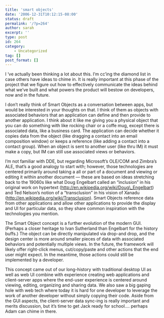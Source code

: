 ```yaml
---
title: 'smart objects'
date: '2006-12-31T10:12:15-08:00'
status: draft
permalink: '/?p=264'
author: sarah
excerpt: ''
type: post
id: 264
category:
    - Uncategorized
tag: []
post_format: []
---
```

I ‘ve actually been thinking a lot about this. I’m cc’ing the diamond list in case others have ideas to chime in. It is really important at this phase of the project that we figure out how to effectively communicate the ideas behind what we’ve built and what powers the product will bestow on developers, now and in the future.

I don’t really think of Smart Objects as a conversation between apps, but would be interested in your thoughts on that. I think of them as objects with associated behaviors that an application can define and then provide to another application. I think about it like me giving you a physical object that you can do something with like rocking chair or a coffe mug, except there is associated data, like a business card. The application can decide whether it copies data from the object (like dragging a contact into an email composition window) or keeps a reference (like adding a contact into a contact group). When an object is sent to another user (like thru IM) it must make a copy, but IM can still use associated views or behaviors.

I’m not familiar with DDE, but regarding Microsoft’s OLE/COM and Zimbra’s ALE, that’s a good analogy to start with; however, those technologies are centered primarily around taking a all or part of a document and viewing or editing it within another document — these are based on ideas stretching back to the 19060s like what Doug Engelbart called an “inclusion” in his original work on hypertext (http://en.wikipedia.org/wiki/Doug\_Engelbart) and Ted Nelson’s notion of a “transclusion” in his vision of Xanadu (http://en.wikipedia.org/wiki/Transclusion). Smart Objects reference data from other applications and allow other applications to provide the display and UI for particular data, so they share common inspiration with the technologies you mention.

The Smart Object concept is a further evolution of the modern GUI. (Perhaps a closer heritage to Ivan Sutherland than Engelbart for the history buffs.) The object can be directly manipulated via drop-and drop, and the design center is more around smaller pieces of data with associated behaviors and potentially multiple views. In the future, the framework will likely offer right-click menus, cut/copy/paste and other actions that the end user might expect. In the meantime, those actions could still be implemented by a developer.

This concept came out of our long-history with traditional desktop UI as well as web UI combine with experience creating web applications and client-server apps where the end-user experience is centered around viewing, editing, organizing and sharing data. We also saw a big gaping hole with web tech where today it is hard for one developer to leverage the work of another developer without simply copying their code. Aside from the GUI aspects, the client-server data sync-ing is really important and merits discussion, but it’s time to get Jack ready for school…. perhaps Adam can chime in there.